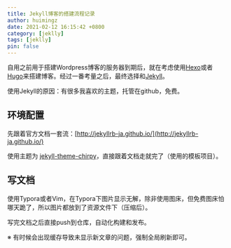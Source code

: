 ```yaml
---
title: Jekyll博客的搭建流程记录
author: huimingz
date: 2021-02-12 16:15:42 +0800
category: [jeklly]
tags: [jeklly]
pin: false
---
```


自用之前用于搭建Wordpress博客的服务器到期后，就在考虑使用[Hexo](https://hexo.io/)或者[Hugo](https://gohugo.io/)来搭建博客。经过一番考量之后，最终选择和[Jekyll](http://jekyllrb-ja.github.io/)。

使用Jekyll的原因：有很多我喜欢的主题，托管在github，免费。

## 环境配置

先跟着官方文档一套流：[http://jekyllrb-ja.github.io/](http://jekyllrb-ja.github.io/)

使用主题为 [jekyll-theme-chirpy](https://github.com/cotes2020/jekyll-theme-chirpy)，直接跟着文档走就完了（使用的模板项目）。

## 写文档

使用Typora或者Vim，在Typora下图片显示无解，除非使用图床，但免费图床怕哪天跪了，所以图片都放到了资源文件下（压缩后）。

写完文档之后直接push到仓库，自动化构建和发布。

※ 有时候会出现缓存导致未显示新文章的问题，强制全局刷新即可。
